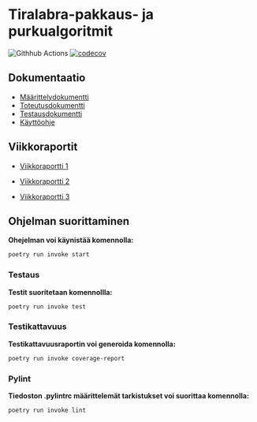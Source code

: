 # Tiralabra-pakkaus- ja purkualgoritmit
![Githhub Actions](https://github.com/Yusuboy/Tiralabra/workflows/CI/badge.svg)
[![codecov](https://codecov.io/gh/Yusuboy/Tiralabra/graph/badge.svg?token=Bpb3yvC4bp)](https://codecov.io/gh/Yusuboy/Tiralabra)

## Dokumentaatio
- [Määrittelydokumentti](https://github.com/Yusuboy/Tiralabra/blob/main/Dokumentaatio/M%C3%A4%C3%A4rittelydokumentti.md)
- [Toteutusdokumentti](https://github.com/Yusuboy/Tiralabra/blob/main/Dokumentaatio/Toteutusdokumentti.md)
- [Testausdokumentti](https://github.com/Yusuboy/Tiralabra/blob/main/Dokumentaatio/Testausdokumentti.md)
- [Käyttöohje](https://github.com/Yusuboy/Tiralabra/blob/main/Dokumentaatio/K%C3%A4ytt%C3%B6ohje.md)

## Viikkoraportit
- [Viikkoraportti 1](https://github.com/Yusuboy/Tiralabra/blob/main/Dokumentaatio/Viikkoraportit/Viikko1.md)

- [Viikkoraportti 2](https://github.com/Yusuboy/Tiralabra/blob/main/Dokumentaatio/Viikkoraportit/Viikko2.md)

- [Viikkoraportti 3](https://github.com/Yusuboy/Tiralabra/blob/main/Dokumentaatio/Viikkoraportit/viikko3.md)


## **Ohjelman suorittaminen**

 **Ohejelman voi käynistää komennolla:**
```bash
poetry run invoke start
```

### **Testaus**

**Testit suoritetaan komennollla:**
```bash
poetry run invoke test
```

### **Testikattavuus**
**Testikattavuusraportin voi generoida komennolla:**
```bash
poetry run invoke coverage-report
```

### **Pylint**
**Tiedoston .pylintrc määrittelemät tarkistukset voi suorittaa komennolla:**
```bash
poetry run invoke lint
```
